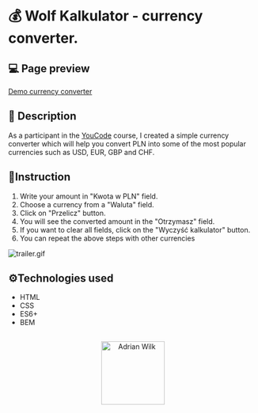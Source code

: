 # :moneybag: Wolf Kalkulator - currency converter.

## :computer: Page preview
[Demo currency converter](https://awilku.github.io/currencyConverter/)
## :page_facing_up: Description
As a participant in the [YouCode](https://youcode.pl/frontend-developer/) course, I created a simple currency converter which will help you convert PLN into some of the most popular currencies such as USD, EUR, GBP and CHF.
## :receipt:Instruction

1. Write your amount in "Kwota w PLN" field.
2. Choose a currency from a "Waluta" field.
3. Click on "Przelicz" button.
4. You will see the converted amount in the "Otrzymasz" field.
5. If you want to clear all fields, click on the "Wyczyść kalkulator" button.
6. You can repeat the above steps with other currencies 

![trailer.gif](https://i.postimg.cc/sfT8Vsdb/trailer.gif)
## :gear:Technologies used
- HTML
- CSS
- ES6+
- BEM
##
<p align="center">
  <img width="128" src="https://i.postimg.cc/MHZdn0T0/icon.png" alt="Adrian Wilk">
</p>
